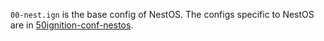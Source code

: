 `00-nest.ign` is the base config of NestOS. The configs specific to NestOS are in [50ignition-conf-nestos](../../../../../../15fcos/usr/lib/dracut/modules.d/50ignition-conf-nestos).
